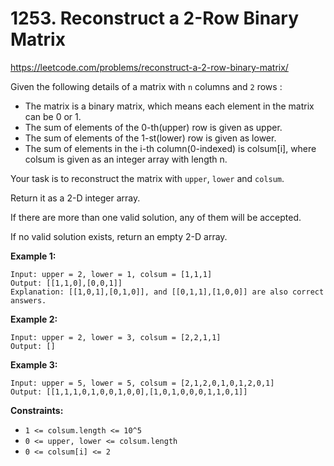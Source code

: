 # 1253. Reconstruct a 2-Row Binary Matrix

https://leetcode.com/problems/reconstruct-a-2-row-binary-matrix/

Given the following details of a matrix with `n` columns and `2` rows :

- The matrix is a binary matrix, which means each element in the matrix can be 0 or 1.
- The sum of elements of the 0-th(upper) row is given as upper.
- The sum of elements of the 1-st(lower) row is given as lower.
- The sum of elements in the i-th column(0-indexed) is colsum[i], where colsum is given as an integer array with length n.

Your task is to reconstruct the matrix with `upper`, `lower` and `colsum`.

Return it as a 2-D integer array.

If there are more than one valid solution, any of them will be accepted.

If no valid solution exists, return an empty 2-D array.

**Example 1:**

```
Input: upper = 2, lower = 1, colsum = [1,1,1]
Output: [[1,1,0],[0,0,1]]
Explanation: [[1,0,1],[0,1,0]], and [[0,1,1],[1,0,0]] are also correct answers.
```

**Example 2:**

```
Input: upper = 2, lower = 3, colsum = [2,2,1,1]
Output: []
```

**Example 3:**

```
Input: upper = 5, lower = 5, colsum = [2,1,2,0,1,0,1,2,0,1]
Output: [[1,1,1,0,1,0,0,1,0,0],[1,0,1,0,0,0,1,1,0,1]]
```

**Constraints:**

- `1 <= colsum.length <= 10^5`
- `0 <= upper, lower <= colsum.length`
- `0 <= colsum[i] <= 2`

